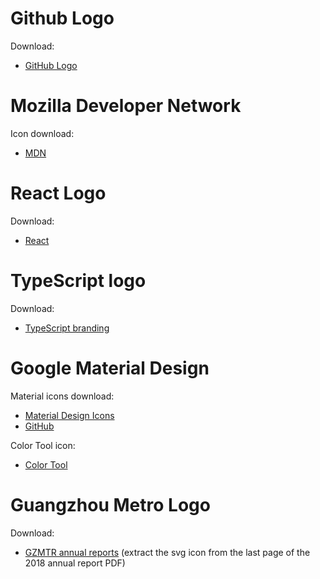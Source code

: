 # Github Logo
Download:
* [GitHub Logo](https://github.com/logos)

# Mozilla Developer Network
Icon download:
* [MDN](https://developer.mozilla.org/en-US/)

# React Logo
Download:
* [React](https://reactjs.org)

# TypeScript logo
Download:
* [TypeScript branding](https://www.typescriptlang.org/branding/)

# Google Material Design
Material icons download:
* [Material Design Icons](https://material.io/icons/)
* [GitHub](https://github.com/google/material-design-icons/releases)

Color Tool icon:
* [Color Tool](https://material.io/tools/color/)

# Guangzhou Metro Logo
Download:
* [GZMTR annual reports](http://www.gzmtr.com/ygwm/gsgk/qynb/) (extract the svg icon from the last page of the 2018 annual report PDF)

